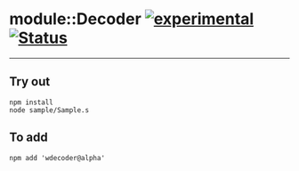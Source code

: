 
# module::Decoder [![experimental](https://img.shields.io/badge/stability-experimental-orange.svg)](https://github.com/emersion/stability-badges#experimental) [![Status](https://github.com/Wandalen/wDecoder/workflows/Test/badge.svg)](https://github.com/Wandalen/wDecoder/actions?query=workflow%3ATest)

___

## Try out
```
npm install
node sample/Sample.s
```

## To add
```
npm add 'wdecoder@alpha'
```

